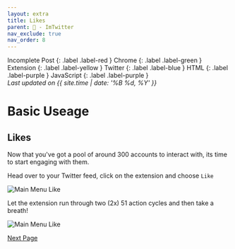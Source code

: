 ```yaml
---
layout: extra
title: Likes
parent: 💾 - ImTwitter
nav_exclude: true
nav_order: 8
---
```

Incomplete Post
{: .label .label-red }
Chrome
{: .label .label-green }
Extension
{: .label .label-yellow }
Twitter
{: .label .label-blue }
HTML
{: .label .label-purple }
JavaScript
{: .label .label-purple }
<br>
<i>Last updated on {{ site.time | date: '%B %d, %Y' }}</i>

<h1>Basic Useage</h1>


## Likes

Now that you've got a pool of around 300 accounts to interact with, its time to start engaging with them. 

Head over to your Twitter feed, click on the extension and choose `Like`

![Main Menu Like](../images/like.png "Main Menu Like")

Let the extension run through two (2x) 51 action cycles and then take a breath!

![Main Menu Like](../images/likes.png "Main Menu Like")



[Next Page](/ImTwitter/retweeting/ "Next")